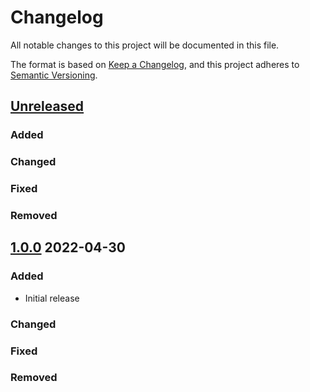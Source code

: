 # Changelog
All notable changes to this project will be documented in this file.

The format is based on [Keep a Changelog](https://keepachangelog.com/en/1.0.0/),
and this project adheres to [Semantic Versioning](https://semver.org/spec/v2.0.0.html).

## [Unreleased]
### Added

### Changed

### Fixed

### Removed

## [1.0.0] 2022-04-30
### Added
* Initial release

### Changed

### Fixed

### Removed

[Unreleased]: https://github.com/rubocop-semver/rubocop-ruby2_1/compare/.v1.0.0...HEAD
[1.0.0]: https://github.com/rubocop-semver/rubocop-ruby2_1/compare/b86f10e2f7a0ad4081b07782b3b924ef67acdeab...v1.0.0
